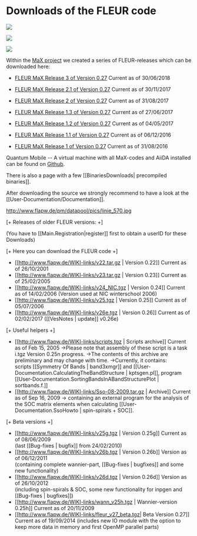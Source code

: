 Downloads of the FLEUR code
====================================
![](http://www.flapw.de/pm/datapool/pics/linie_570.jpg)

![](http://www.flapw.de/pm/uploads/FLEUR/max.png)

![](http://www.flapw.de/pm/datapool/pics/linie_570.jpg)

Within the [MaX project](http://www.max-centre.eu) we created a series of FLEUR-releases which can be downloaded here:

* [FLEUR MaX Release 3 of Version 0.27](http://www.flapw.de/pm/uploads/FLEUR/fleurMaXR3.tgz) Current as of 30/06/2018 


* [FLEUR MaX Release 2.1 of Version 0.27](http://www.flapw.de/pm/uploads/FLEUR/fleurMaXR2.1.tgz) Current as of 30/11/2017 
* [FLEUR MaX Release 2 of Version 0.27](http://www.flapw.de/pm/uploads/FLEUR/fleurMaXR2.tgz) Current as of 31/08/2017 
* [FLEUR MaX Release 1.3 of Version 0.27](http://www.flapw.de/pm/uploads/FLEUR/fleurMaXR1.3.tgz) Current as of 27/06/2017 
* [FLEUR MaX Release 1.2 of Version 0.27](http://www.flapw.de/pm/uploads/FLEUR/fleurMaXR1.2.tgz) Current as of 04/05/2017 
* [FLEUR MaX Release 1.1 of Version 0.27](http://www.flapw.de/pm/uploads/FLEUR/fleurMaXR1.1.tgz) Current as of 06/12/2016 
* [FLEUR MaX Release 1 of Version 0.27](http://www.flapw.de/pm/uploads/FLEUR/fleurMaXR1.tgz) Current as of 31/08/2016


Quantum Mobile -- A virtual machine with all MaX-codes and AiiDA installed can be found on [Github](https://github.com/marvel-nccr/quantum-mobile/releases).

There is also a page with a few [[BinariesDownloads| precompiled binaries]].


After downloading the source we strongly recommend to have a look at the [[User-Documentation/Documentation]].

http://www.flapw.de/pm/datapool/pics/linie_570.jpg


[+ Releases of older FLEUR versions: +]

(You have to [[Main.Registration|register]] first to obtain a userID for these Downloads)


[+ Here you can download the FLEUR code +]

* [[http://www.flapw.de/WIKI-links/v22.tar.gz | Version 0.22]] Current as of 26/10/2001
* [[http://www.flapw.de/WIKI-links/v23.tar.gz | Version 0.23]] Current as of 25/02/2005
* [[http://www.flapw.de/WIKI-links/v24_NIC.tgz | Version 0.24]] Current as of 14/02/2006 (Version used at NIC winterschool 2006)
* [[http://www.flapw.de/WIKI-links/v25.tgz | Version 0.25]] Current as of 05/07/2006
* [[http://www.flapw.de/WIKI-links/v26e.tgz | Version 0.26]] Current as of 02/02/2017 ([[VesNotes | update]] v0.26e)

[+ Useful helpers +]

* [[http://www.flapw.de/WIKI-links/scripts.tgz | Scripts archive]] Current as of Feb 15, 2005
->Please note that assembly of these script is  a task i.tgz Version 0.25n progress. 
->The contents of this archive are preliminary and may change with time. 
->Currently, it contains: \
scripts [[Symmetry Of Bands | band3xmgr]] and [[User-Documentation.CalculatingTheBandStructure | kptsgen.pl]], program [[User-Documentation.SortingBandsInABandStructurePlot | sortbands.f.]]
* [[http://www.flapw.de/WIKI-links/Sso-08-2009.tar.gz | Archive]] Current as of Sep 16, 2009 
-> containing an external program for the analysis of the SOC matrix elements when calculating [[User-Documentation.SsoHowto | spin-spirals + SOC]].

[+ Beta versions +]

* [[http://www.flapw.de/WIKI-links/v25g.tgz  | Version 0.25g]] Current as of 08/06/2009 \
  (last [[Bug-fixes | bugfix]] from 24/02/2010)
* [[http://www.flapw.de/WIKI-links/v26b.tgz  | Version 0.26b]] Version as of 06/12/2011 \
  (containing complete wannier-part, [[Bug-fixes | bugfixes]] and some new functionality)
* [[http://www.flapw.de/WIKI-links/v26d.tgz  | Version 0.26d]] Version as of 26/10/2012 \
  (including spin-spirals & SOC, some new functionality for inpgen and [[Bug-fixes | bugfixes]])
* [[http://www.flapw.de/WIKI-links/wann_v25h.tgz  | Wannier-version 0.25h]] Current as of 20/11/2009
* [[http://www.flapw.de/WIKI-links/fleur_v27_beta.tgz| Beta Version 0.27]] Current as of 19/09/2014  (includes new IO module with the option to keep more data in memory and first OpenMP parallel parts)
